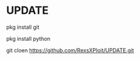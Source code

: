 # UPDATE

pkg install git

pkg install python

git cloen https://github.com/RexsXPloit/UPDATE.git


